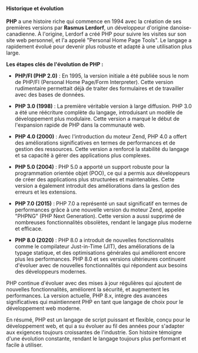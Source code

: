 #### Historique et évolution

**PHP** a une histoire riche qui commence en 1994 avec la création de ses premières versions par **Rasmus Lerdorf**, un développeur d'origine danoise-canadienne. À l'origine, Lerdorf a créé PHP pour suivre les visites sur son site web personnel, et l'a appelé "Personal Home Page Tools". Le langage a rapidement évolué pour devenir plus robuste et adapté à une utilisation plus large.

**Les étapes clés de l'évolution de PHP :**

- **PHP/FI (PHP 2.0)** : En 1995, la version initiale a été publiée sous le nom de PHP/FI (Personal Home Page/Form Interpreter). Cette version rudimentaire permettait déjà de traiter des formulaires et de travailler avec des bases de données.

- **PHP 3.0 (1998)** : La première véritable version à large diffusion. PHP 3.0 a été une réécriture complète du langage, introduisant un modèle de développement plus modulaire. Cette version a marqué le début de l'expansion rapide de PHP dans la communauté web.

- **PHP 4.0 (2000)** : Avec l'introduction du moteur Zend, PHP 4.0 a offert des améliorations significatives en termes de performances et de gestion des ressources. Cette version a renforcé la stabilité du langage et sa capacité à gérer des applications plus complexes.

- **PHP 5.0 (2004)** : PHP 5.0 a apporté un support robuste pour la programmation orientée objet (POO), ce qui a permis aux développeurs de créer des applications plus structurées et maintenables. Cette version a également introduit des améliorations dans la gestion des erreurs et les extensions.

- **PHP 7.0 (2015)** : PHP 7.0 a représenté un saut significatif en termes de performances grâce à une nouvelle version du moteur Zend, appelée "PHPNG" (PHP Next Generation). Cette version a aussi supprimé de nombreuses fonctionnalités obsolètes, rendant le langage plus moderne et efficace.

- **PHP 8.0 (2020)** : PHP 8.0 a introduit de nouvelles fonctionnalités comme le compilateur Just-in-Time (JIT), des améliorations de la typage statique, et des optimisations générales qui améliorent encore plus les performances. PHP 8.0 et ses versions ultérieures continuent d'évoluer avec de nouvelles fonctionnalités qui répondent aux besoins des développeurs modernes.

PHP continue d'évoluer avec des mises à jour régulières qui ajoutent de nouvelles fonctionnalités, améliorent la sécurité, et augmentent les performances. La version actuelle, PHP 8.x, intègre des avancées significatives qui maintiennent PHP en tant que langage de choix pour le développement web moderne.

En résumé, PHP est un langage de script puissant et flexible, conçu pour le développement web, et qui a su évoluer au fil des années pour s'adapter aux exigences toujours croissantes de l'industrie. Son histoire témoigne d'une évolution constante, rendant le langage toujours plus performant et facile à utiliser.